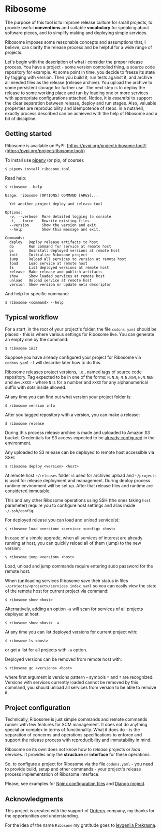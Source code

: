 # Ribosome

The purpose of this tool is to improve release culture for small projects,
to provide useful **conventions** and suitable **vocabulary** for speaking about
software pieces, and to simplify making and deploying simple services.

Ribosome imposes some reasonable concepts and assumptions that, I believe,
can clarify the release process and be helpful for a wide range of projects.

Let's begin with the description of what I consider the proper release process.
You have a project - some version controlled thing, a source code repository
for example. At some point in time, you decide to freeze its state by tagging
with version. Then you build it, run tests against it, and archive all needed files
as the release (release archive). You upload the archive to some persistent
storage for further use. The next step is to deploy the release to some working
place and run by loading one or more services with appropriate configurations
attached. Notice, it is *essential* to support the clear separation between release,
deploy and run stages. Also, valuable properties are reproducibility and
idempotence of steps. In a nutshell, exactly process described can be achieved
with the help of Ribosome and a bit of discipline.


## Getting started

Ribosome is available on PyPI:
[https://pypi.org/project/ribosome.tool/](https://pypi.org/project/ribosome.tool/)

To install use [pipenv](http://pipenv.org) (or pip, of course):

    $ pipenv install ribosome.tool

Read help:

    $ ribosome --help

    Usage: ribosome [OPTIONS] COMMAND [ARGS]...

      Yet another project deploy and release tool

    Options:
      -v, --verbose  More detailed logging to console
      -f, --force    Rewrite existing files
      --version      Show the version and exit.
      --help         Show this message and exit.

    Commands:
      deploy   Deploy release artifacts to host
      do       Run command for service at remote host
      gc       Uninstall deployed versions at remote host
      init     Initialize Ribosome project
      jump     Reload all services to version at remote host
      load     Load service at remote host
      ls       List deployed versions at remote host
      release  Make release and publish artifacts
      show     Show loaded services at remote host
      unload   Unload service at remote host
      version  Show version or update meta descriptor

And help for specific command:

    $ ribosome <command> --help


## Typical workflow

For a start, in the root of your project's folder, the file `codons.yaml`
should be placed - this is where various settings for Ribosome live.
You can generate an empty one by the command:

    $ ribosome init

Suppose you have already configured your project for Ribosome via `codons.yaml` -
I will describe later how to do this.

Ribosome releases project versions, i.e., named tags of source code repository.
Tag expected to be in one of the forms: `N.N.N`, `N.N.NaN`, `N.N.NbN` and `dev.XXXX` -
where `N` is for a number and `XXXX` for any alphanumerical suffix with dots inside allowed.

At any time you can find out what version your project folder is:

    $ ribosome version info

After you tagged repository with a version, you can make a release:

    $ ribosome release

During this process release archive is made and uploaded to Amazon S3 bucket.
Credentials for S3 access expected to be
[already configured](https://boto3.readthedocs.io/en/latest/guide/quickstart.html#configuration)
in the environment.

Any uploaded to S3 release can be deployed to remote host accessible via SSH:

    $ ribosome deploy <version> <host>

At remote host `~/releases` folder is used for archives upload and
`~/projects` is used for release deployment and management.
During deploy process runtime environment will be set up.
After that release files and runtime are considered immutable.

This and any other Ribosome operations using SSH (the ones taking `host` parameter)
require you to configure host settings and alias inside `~/.ssh/config`.

For deployed release you can load and unload service(s):

    $ ribosome load <version> <service> <config> <host>

In case of a simple upgrade, when all services of interest are already running at host,
you can quickly reload all of them (jump) to the new version:

    $ ribosome jump <version> <host>

Load, unload and jump commands require entering sudo password for the remote host.

When (un)loading services Ribosome save their status in files
`~/projects/<project>/services.index.yaml` so you can easily view
the state of the remote host for current project via command:

    $ ribosome show <host>

Alternatively, adding an option `-a` will scan for services of all projects
deployed at host:

    $ ribosome show <host> -a

At any time you can list deployed versions for current project with:

    $ ribosome ls <host>

or get a list for all projects with `-a` option.

Deployed versions can be removed from remote host with:

    $ ribosome gc <versions> <host>

where first argument is versions pattern - symbols `*` and `?` are recognized.
Versions with services currently loaded cannot be removed by this command,
you should unload all services from version to be able to remove it.


## Project configuration

Technically, Ribosome is just simple commands and remote commands runner
with few features for SCM management.
It does not do anything special or complex in terms of functionality.
What it does do - is the separation of concerns and operations specifications
to enforce and support the release process with reproducibility and immutability in mind.

Ribosome on its own does not know how to *release* projects or *load* services.
It provides only the **structure** or **interface** for these operations.

So, to configure a project for Ribosome via the file `codons.yaml` -
you need to provide build, setup and other commands - your project's release process
implementation of Ribosome interface.

Please, see examples for
[Nginx configuration files](https://github.com/alexandervpetrov/ribosome-example-nginx)
and
[Django project](https://github.com/alexandervpetrov/ribosome-example-django).


## Acknowledgments

This project is created with the support of [Orderry](https://orderry.com/) company,
my thanks for the opportunities and understanding.

For the idea of the name `Ribosome` my gratitude goes to
[Ievgeniia Prekrasna](https://www.facebook.com/preckrasna).
